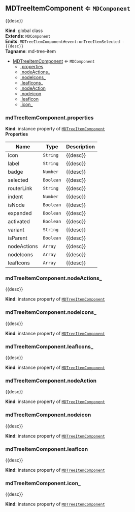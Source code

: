 <a name="MDTreeItemComponent"></a>

## MDTreeItemComponent ⇐ <code>MDComponent</code>
{{desc}}

**Kind**: global class  
**Extends**: <code>MDComponent</code>  
**Emits**: <code>MDTreeItemComponent#event:onTreeItemSelected - {{desc}}</code>  
**Tagname**: md-tree-item  

* [MDTreeItemComponent](#MDTreeItemComponent) ⇐ <code>MDComponent</code>
    * [.properties](#MDTreeItemComponent+properties)
    * [.nodeActions_](#MDTreeItemComponent+nodeActions_)
    * [.nodeIcons_](#MDTreeItemComponent+nodeIcons_)
    * [.leafIcons_](#MDTreeItemComponent+leafIcons_)
    * [.nodeAction](#MDTreeItemComponent+nodeAction)
    * [.nodeicon](#MDTreeItemComponent+nodeicon)
    * [.leafIcon](#MDTreeItemComponent+leafIcon)
    * [.icon_](#MDTreeItemComponent+icon_)

<a name="MDTreeItemComponent+properties"></a>

### mdTreeItemComponent.properties
**Kind**: instance property of [<code>MDTreeItemComponent</code>](#MDTreeItemComponent)  
**Properties**

| Name | Type | Description |
| --- | --- | --- |
| icon | <code>String</code> | {{desc}} |
| label | <code>String</code> | {{desc}} |
| badge | <code>Number</code> | {{desc}} |
| selected | <code>Boolean</code> | {{desc}} |
| routerLink | <code>String</code> | {{desc}} |
| indent | <code>Number</code> | {{desc}} |
| isNode | <code>Boolean</code> | {{desc}} |
| expanded | <code>Boolean</code> | {{desc}} |
| activated | <code>Boolean</code> | {{desc}} |
| variant | <code>String</code> | {{desc}} |
| isParent | <code>Boolean</code> | {{desc}} |
| nodeActions | <code>Array</code> | {{desc}} |
| nodeIcons | <code>Array</code> | {{desc}} |
| leafIcons | <code>Array</code> | {{desc}} |

<a name="MDTreeItemComponent+nodeActions_"></a>

### mdTreeItemComponent.nodeActions\_
{{desc}}

**Kind**: instance property of [<code>MDTreeItemComponent</code>](#MDTreeItemComponent)  
<a name="MDTreeItemComponent+nodeIcons_"></a>

### mdTreeItemComponent.nodeIcons\_
{{desc}}

**Kind**: instance property of [<code>MDTreeItemComponent</code>](#MDTreeItemComponent)  
<a name="MDTreeItemComponent+leafIcons_"></a>

### mdTreeItemComponent.leafIcons\_
{{desc}}

**Kind**: instance property of [<code>MDTreeItemComponent</code>](#MDTreeItemComponent)  
<a name="MDTreeItemComponent+nodeAction"></a>

### mdTreeItemComponent.nodeAction
{{desc}}

**Kind**: instance property of [<code>MDTreeItemComponent</code>](#MDTreeItemComponent)  
<a name="MDTreeItemComponent+nodeicon"></a>

### mdTreeItemComponent.nodeicon
{{desc}}

**Kind**: instance property of [<code>MDTreeItemComponent</code>](#MDTreeItemComponent)  
<a name="MDTreeItemComponent+leafIcon"></a>

### mdTreeItemComponent.leafIcon
{{desc}}

**Kind**: instance property of [<code>MDTreeItemComponent</code>](#MDTreeItemComponent)  
<a name="MDTreeItemComponent+icon_"></a>

### mdTreeItemComponent.icon\_
{{desc}}

**Kind**: instance property of [<code>MDTreeItemComponent</code>](#MDTreeItemComponent)  
